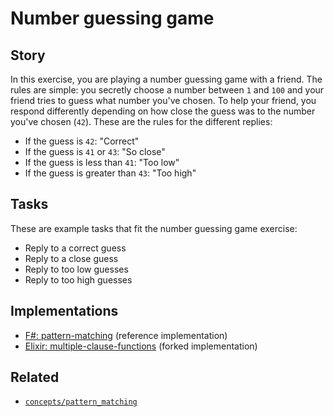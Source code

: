 # Number guessing game

## Story

In this exercise, you are playing a number guessing game with a friend. The rules are simple: you secretly choose a number between `1` and `100` and your friend tries to guess what number you've chosen. To help your friend, you respond differently depending on how close the guess was to the number you've chosen (`42`). These are the rules for the different replies:

- If the guess is `42`: "Correct"
- If the guess is `41` or `43`: "So close"
- If the guess is less than `41`: "Too low"
- If the guess is greater than `43`: "Too high"

## Tasks

These are example tasks that fit the number guessing game exercise:

- Reply to a correct guess
- Reply to a close guess
- Reply to too low guesses
- Reply to too high guesses

## Implementations

- [F#: pattern-matching][implementation-fsharp] (reference implementation)
- [Elixir: multiple-clause-functions][implementation-elixir] (forked implementation)

## Related

- [`concepts/pattern_matching`][concepts-pattern_matching]

[concepts-pattern_matching]: https://github.com/exercism/v3/blob/main/reference/concepts/pattern_matching.md
[implementation-fsharp]: https://github.com/exercism/fsharp/blob/main/exercises/concept/guessing-game/.docs/instructions.md
[implementation-elixir]: https://github.com/exercism/elixir/blob/main/exercises/concept/guessing-game/.docs/instructions.md
